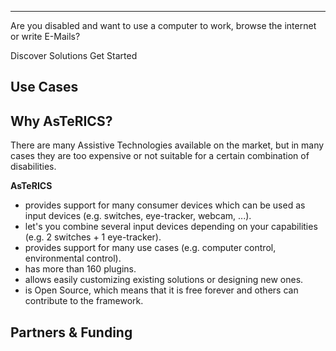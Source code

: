 <div>
  <b-jumbotron header="AsTeRICS" lead="Create Customized Low-Cost Assistive Technologies for People with Disabilities.">
    <hr class="my-4" />
    <p>
        Are you disabled and want to use a computer to work, browse the internet or write E-Mails?
    </p>
    <b-button variant="primary" href="/getting-started/Discover">Discover Solutions</b-button>
    <b-button variant="success" href="/getting-started/">Get Started</b-button>
  </b-jumbotron>
</div>

## Use Cases

<TileGroup>
<Tile target="#" title="Accessible Computer Control" image-url="/img/Harry-shutterstock_213119035.jpg"></Tile>
<Tile target="#" title="Accessible Environmental Control" image-url="/img/Harry-shutterstock_213119035.jpg"></Tile>
<Tile target="#" title="Alternative and Augmentative Communication" image-url="/img/AsTeRICS-Ergo_Grid_en-1-768x592.jpg"></Tile>
<Tile target="#" title="Accessible Gaming &amp; Toys" image-url="https://www.youtube.com/embed/JwL_zS3fpnU" is-video></Tile>
<Tile target="#" title="Accessible Music" image-url="https://www.youtube.com/embed/3_8TifCj0aU" is-video></Tile>
</TileGroup>

## Why AsTeRICS?

There are many Assistive Technologies available on the market, but in many cases they are too expensive or not suitable for a certain combination of disabilities.

**AsTeRICS**

 * provides support for many consumer devices which can be used as input devices (e.g. switches, eye-tracker, webcam, ...).
 * let's you combine several input devices depending on your capabilities (e.g. 2 switches + 1 eye-tracker).
 * provides support for many use cases (e.g. computer control, environmental control).
 * has more than 160 plugins.
 * allows easily customizing existing solutions or designing new ones.
 * is Open Source, which means that it is free forever and others can contribute to the framework.

## Partners & Funding